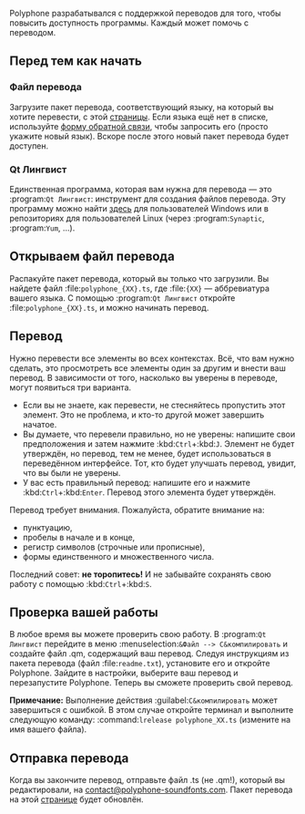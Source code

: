 Polyphone разрабатывался с поддержкой переводов для того, чтобы повысить доступность программы.
Каждый может помочь с переводом.


## Перед тем как начать


### Файл перевода


Загрузите пакет перевода, соответствующий языку, на который вы хотите перевести, с этой [страницы](https://www.polyphone-soundfonts.com/en/download/translations).
Если языка ещё нет в списке, используйте [форму обратной связи](https://www.polyphone-soundfonts.com/en/contact), чтобы запросить его (просто укажите новый язык).
Вскоре после этого новый пакет перевода будет доступен.


### Qt Лингвист


Единственная программа, которая вам нужна для перевода — это :program:`Qt Лингвист`: инструмент для создания файлов перевода.
Эту программу можно найти <a href="https://github.com/thurask/Qt-Linguist/releases" target="_blank">здесь</a> для пользователей Windows или в репозиториях для пользователей Linux (через :program:`Synaptic`, :program:`Yum`, …).


## Открываем файл перевода


Распакуйте пакет перевода, который вы только что загрузили.
Вы найдете файл :file:`polyphone_{XX}.ts`, где :file:`{XX}` — аббревиатура вашего языка.
С помощью :program:`Qt Лингвист` откройте :file:`polyphone_{XX}.ts`, и можно начинать перевод.


## Перевод


Нужно перевести все элементы во всех контекстах.
Всё, что вам нужно сделать, это просмотреть все элементы один за другим и внести ваш перевод.
В зависимости от того, насколько вы уверены в переводе, могут появиться три варианта.

* Если вы не знаете, как перевести, не стесняйтесь пропустить этот элемент.
  Это не проблема, и кто-то другой может завершить начатое.
* Вы думаете, что перевели правильно, но не уверены: напишите свои предположения и затем нажмите :kbd:`Ctrl`+:kbd:`J`.
  Элемент не будет утверждён, но перевод, тем не менее, будет использоваться в переведённом интерфейсе.
  Тот, кто будет улучшать перевод, увидит, что вы были не уверены.
* У вас есть правильный перевод: напишите его и нажмите :kbd:`Ctrl`+:kbd:`Enter`.
  Перевод этого элемента будет утверждён.

Перевод требует внимания.
Пожалуйста, обратите внимание на:

* пунктуацию,
* пробелы в начале и в конце,
* регистр символов (строчные или прописные),
* формы единственного и множественного числа.

Последний совет: **не торопитесь!**
И не забывайте сохранять свою работу с помощью :kbd:`Ctrl`+:kbd:`S`.


## Проверка вашей работы


В любое время вы можете проверить свою работу.
В :program:`Qt Лингвист` перейдите в меню :menuselection:`&Файл --> С&компилировать` и создайте файл .qm, содержащий ваш перевод.
Следуя инструкциям из пакета перевода (файл :file:`readme.txt`), установите его и откройте Polyphone.
Зайдите в настройки, выберите ваш перевод и перезапустите Polyphone.
Теперь вы сможете проверить свой перевод.

**Примечание:** Выполнение действия :guilabel:`С&компилировать` может завершиться с ошибкой. В этом случае откройте терминал и выполните следующую команду: :command:`lrelease polyphone_XX.ts` (измените на имя вашего файла).


## Отправка перевода


Когда вы закончите перевод, отправьте файл .ts (не .qm!), который вы редактировали, на <contact@polyphone-soundfonts.com>.
Пакет перевода на этой [странице](https://www.polyphone-soundfonts.com/en/download/translations) будет обновлён.